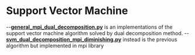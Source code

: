 # Support Vector Machine
--**[general_mpi_dual_decomposition.py](https://github.com/anto6715/svm/blob/master/general_mpi_dual_decomposition.py "general_mpi_dual_decomposition.py")** is an implementations of the support vector machine algorithm solved by dual decomposition method.
--**[svm_dual_decomposition_mpi_diminishing.py](https://github.com/anto6715/svm/blob/master/svm_dual_decomposition_mpi_diminishing.py "svm_dual_decomposition_mpi_diminishing.py")** instead is the previous algorithm but implemented in mpi library
